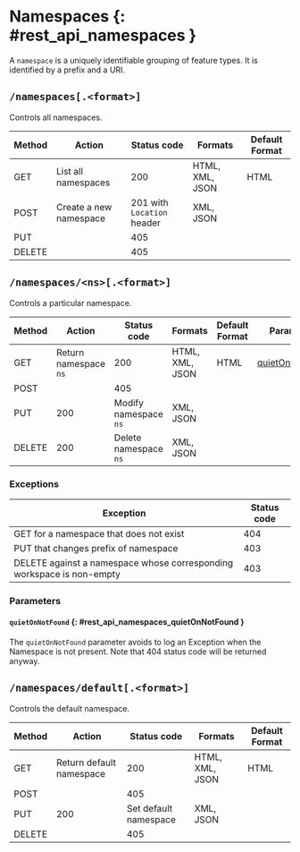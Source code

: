 # Namespaces {: #rest_api_namespaces }

A `namespace` is a uniquely identifiable grouping of feature types. It is identified by a prefix and a URI.

## `/namespaces[.<format>]`

Controls all namespaces.

| Method | Action                 | Status code                | Formats         | Default Format |
|--------|------------------------|----------------------------|-----------------|----------------|
| GET    | List all namespaces    | 200                        | HTML, XML, JSON | HTML           |
| POST   | Create a new namespace | 201 with `Location` header | XML, JSON       |                |
| PUT    |                        | 405                        |                 |                |
| DELETE |                        | 405                        |                 |                |

## `/namespaces/<ns>[.<format>]`

Controls a particular namespace.

| Method | Action                | Status code           | Formats         | Default Format | Parameters                                                            |
|--------|-----------------------|-----------------------|-----------------|----------------|-----------------------------------------------------------------------|
| GET    | Return namespace `ns` | 200                   | HTML, XML, JSON | HTML           | [quietOnNotFound](namespaces.md#rest_api_namespaces_quietOnNotFound) |
| POST   |                       | 405                   |                 |                |                                                                       |
| PUT    | 200                   | Modify namespace `ns` | XML, JSON       |                |                                                                       |
| DELETE | 200                   | Delete namespace `ns` | XML, JSON       |                |                                                                       |

### Exceptions

| Exception                                                             | Status code |
|-----------------------------------------------------------------------|-------------|
| GET for a namespace that does not exist                               | 404         |
| PUT that changes prefix of namespace                                  | 403         |
| DELETE against a namespace whose corresponding workspace is non-empty | 403         |

### Parameters

#### `quietOnNotFound` {: #rest_api_namespaces_quietOnNotFound }

The `quietOnNotFound` parameter avoids to log an Exception when the Namespace is not present. Note that 404 status code will be returned anyway.

## `/namespaces/default[.<format>]`

Controls the default namespace.

| Method | Action                   | Status code           | Formats         | Default Format |
|--------|--------------------------|-----------------------|-----------------|----------------|
| GET    | Return default namespace | 200                   | HTML, XML, JSON | HTML           |
| POST   |                          | 405                   |                 |                |
| PUT    | 200                      | Set default namespace | XML, JSON       |                |
| DELETE |                          | 405                   |                 |                |
